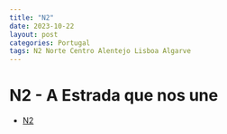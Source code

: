 ```yaml
---
title: "N2"
date: 2023-10-22
layout: post
categories: Portugal
tags: N2 Norte Centro Alentejo Lisboa Algarve
---
```

# N2 - A Estrada que nos une

* [N2](https://www.rotan2.pt/)
